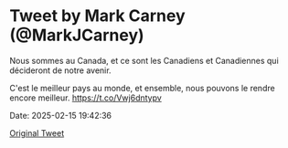 # Tweet by Mark Carney (@MarkJCarney)

Nous sommes au Canada, et ce sont les Canadiens et Canadiennes qui décideront de notre avenir.

C'est le meilleur pays au monde, et ensemble, nous pouvons le rendre encore meilleur. https://t.co/Vwj6dntypv

Date: 2025-02-15 19:42:36

[Original Tweet](https://x.com/MarkJCarney/status/1890849209491870173)
